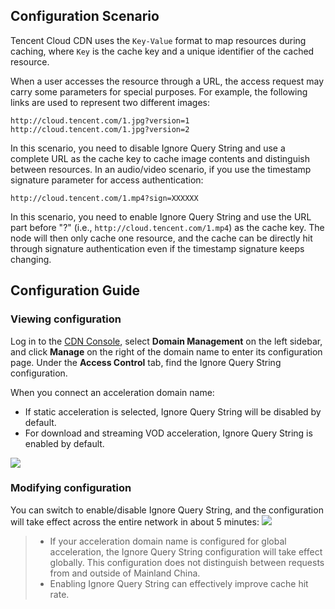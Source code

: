 ## Configuration Scenario
Tencent Cloud CDN uses the `Key-Value` format to map resources during caching, where `Key` is the cache key and a unique identifier of the cached resource.

When a user accesses the resource through a URL, the access request may carry some parameters for special purposes. For example, the following links are used to represent two different images:
```
http://cloud.tencent.com/1.jpg?version=1
http://cloud.tencent.com/1.jpg?version=2
```
In this scenario, you need to disable Ignore Query String and use a complete URL as the cache key to cache image contents and distinguish between resources.
In an audio/video scenario, if you use the timestamp signature parameter for access authentication:
```
http://cloud.tencent.com/1.mp4?sign=XXXXXX
```
In this scenario, you need to enable Ignore Query String and use the URL part before "?" (i.e., `http://cloud.tencent.com/1.mp4`) as the cache key. The node will then only cache one resource, and the cache can be directly hit through signature authentication even if the timestamp signature keeps changing.

## Configuration Guide

### Viewing configuration
Log in to the [CDN Console](https://console.cloud.tencent.com/cdn), select **Domain Management** on the left sidebar, and click **Manage** on the right of the domain name to enter its configuration page. Under the **Access Control** tab, find the Ignore Query String configuration.

When you connect an acceleration domain name:
+ If static acceleration is selected, Ignore Query String will be disabled by default.
+ For download and streaming VOD acceleration, Ignore Query String is enabled by default.

![](https://main.qcloudimg.com/raw/df480521d6283b26e91e30faeb2fa8ce.png)

### Modifying configuration
You can switch to enable/disable Ignore Query String, and the configuration will take effect across the entire network in about 5 minutes:
![](https://main.qcloudimg.com/raw/cea0d30191547030521df32f70d88e67.png)

>
> + If your acceleration domain name is configured for global acceleration, the Ignore Query String configuration will take effect globally. This configuration does not distinguish between requests from and outside of Mainland China.
> + Enabling Ignore Query String can effectively improve cache hit rate.





